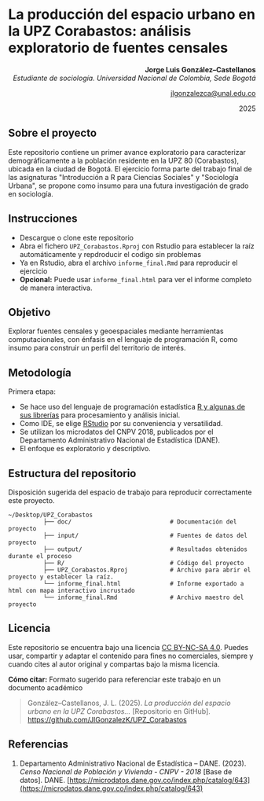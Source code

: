 # La producción del espacio urbano en la UPZ Corabastos: análisis exploratorio de fuentes censales


<div align="right">

**Jorge Luis González–Castellanos**  
*Estudiante de sociología. Universidad Nacional de Colombia, Sede Bogotá*  

jlgonzalezca@unal.edu.co  

2025  

</div>

## Sobre el proyecto

Este repositorio contiene un primer avance exploratorio para caracterizar demográficamente a la población residente en la UPZ 80 (Corabastos), ubicada en la ciudad de Bogotá. El ejercicio forma parte del trabajo final de las asignaturas "Introducción a R para Ciencias Sociales" y "Sociología Urbana", se propone como insumo para una futura investigación de grado en sociología.

## Instrucciones

- Descargue o clone este repositorio
- Abra el fichero `UPZ_Corabastos.Rproj` con Rstudio para establecer la raíz automáticamente y repdroducir el codigo sin problemas
- Ya en Rstudio, abra el archivo `informe_final.Rmd` para reproducir el ejercicio
- **Opcional:** Puede usar `informe_final.html` para ver el informe completo de manera interactiva.

## Objetivo

Explorar fuentes censales y geoespaciales mediante herramientas computacionales, con énfasis en el lenguaje de programación R, como insumo para construir un perfil del territorio de interés.

## Metodología
Primera etapa:
- Se hace uso del lenguaje de programación estadística [R y algunas de sus librerías](https://cran.r-project.org/) para procesamiento y análisis inicial.
- Como IDE, se elige [RStudio](https://posit.co/downloads/) por su conveniencia y versatilidad.
- Se utilizan los microdatos del CNPV 2018, publicados por el Departamento Administrativo Nacional de Estadística (DANE).
- El enfoque es exploratorio y descriptivo.

## Estructura del repositorio

Disposición sugerida del espacio de trabajo para reproducir correctamente este proyecto.

```
~/Desktop/UPZ_Corabastos
          ├── doc/                            # Documentación del proyecto  
          ├── input/                          # Fuentes de datos del proyecto
          ├── output/                         # Resultados obtenidos durante el proceso  
          ├── R/                              # Código del proyecto
          ├── UPZ_Corabastos.Rproj            # Archivo para abrir el proyecto y establecer la raíz.
          └── informe_final.html              # Informe exportado a html con mapa interactivo incrustado
          └── informe_final.Rmd               # Archivo maestro del proyecto

```

## Licencia

Este repositorio se encuentra bajo una licencia [CC BY-NC-SA 4.0](https://creativecommons.org/licenses/by-nc-sa/4.0/deed.es). Puedes usar, compartir y adaptar el contenido para fines no comerciales, siempre y cuando cites al autor original y compartas bajo la misma licencia.

**Cómo citar:** Formato sugerido para referenciar este trabajo en un documento académico


> González–Castellanos, J. L. (2025). *La producción del espacio urbano en la UPZ Corabastos...* [Repositorio en GitHub]. https://github.com/JlGonzalezK/UPZ_Corabastos 

## Referencias

1. Departamento Administrativo Nacional de Estadística – DANE. (2023). *Censo Nacional de Población y Vivienda - CNPV - 2018* [Base de datos]. DANE. [https://microdatos.dane.gov.co/index.php/catalog/643](https://microdatos.dane.gov.co/index.php/catalog/643)  
